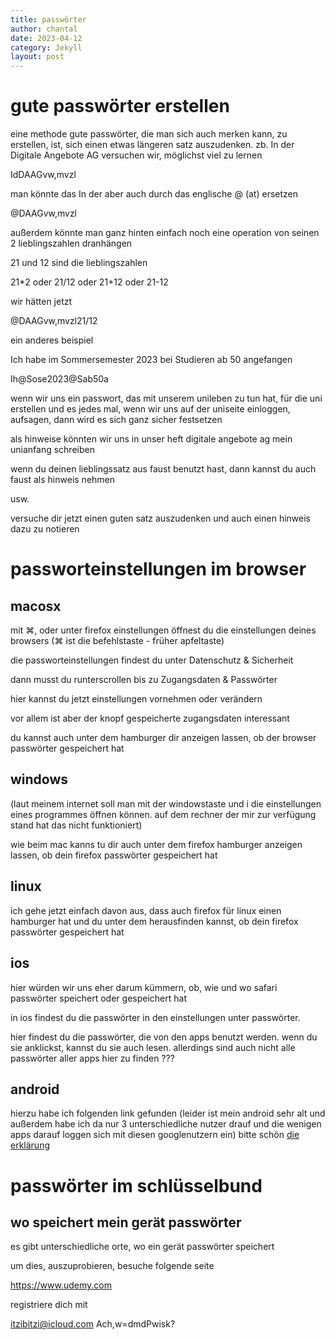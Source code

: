 ```yaml
---
title: passwörter
author: chantal
date: 2023-04-12
category: Jekyll
layout: post
---
```

# gute passwörter erstellen
eine methode gute passwörter, die man sich auch merken kann, zu erstellen, ist, sich einen etwas längeren satz auszudenken.
zb.
In der Digitale Angebote AG versuchen wir, möglichst viel zu lernen

IdDAAGvw,mvzl

man könnte das In der aber auch durch das englische @ (at) ersetzen

@DAAGvw,mvzl

außerdem könnte man ganz hinten einfach noch eine operation von seinen 2 lieblingszahlen dranhängen

21 und 12 sind die lieblingszahlen

21*2  oder 21/12   oder 21+12 oder 21-12

wir hätten jetzt 

@DAAGvw,mvzl21/12

ein anderes beispiel

Ich habe im Sommersemester 2023 bei Studieren ab 50 angefangen

Ih@Sose2023@Sab50a

wenn wir uns ein passwort, das mit unserem unileben zu tun hat, für die uni erstellen und es jedes mal, wenn wir uns auf der uniseite einloggen, aufsagen, dann wird es sich ganz sicher festsetzen

als hinweise könnten wir uns in unser heft
digitale angebote ag
mein unianfang schreiben

wenn du deinen lieblingssatz aus faust benutzt hast, dann kannst du auch 
faust als hinweis nehmen

usw.

versuche dir jetzt einen guten satz auszudenken und auch einen hinweis dazu zu notieren

# passworteinstellungen im browser

## macosx

mit ⌘, oder unter firefox einstellungen öffnest du die einstellungen deines browsers  (⌘ ist die befehlstaste - früher apfeltaste)

die passworteinstellungen findest du unter Datenschutz & Sicherheit

dann musst du runterscrollen bis zu Zugangsdaten & Passwörter

hier kannst du jetzt einstellungen vornehmen oder verändern

vor allem ist aber der knopf gespeicherte zugangsdaten interessant

du kannst auch unter dem hamburger dir anzeigen lassen, ob der browser passwörter gespeichert hat

## windows

(laut meinem internet soll man mit der windowstaste und i die einstellungen eines programmes öffnen können. auf dem rechner der mir zur verfügung stand hat das nicht funktioniert)

wie beim mac kanns tu dir auch unter dem firefox hamburger anzeigen lassen, ob dein firefox passwörter gespeichert hat

## linux

ich gehe jetzt einfach davon aus, dass auch firefox für linux einen hamburger hat und du unter dem herausfinden kannst, ob dein firefox passwörter gespeichert hat

## ios

hier würden wir uns eher darum kümmern, ob, wie und wo safari passwörter speichert oder gespeichert hat

in ios findest du die passwörter in den einstellungen unter passwörter.

hier findest du die passwörter, die von den apps benutzt werden. wenn du sie anklickst, kannst du sie auch lesen. allerdings sind auch nicht alle passwörter aller apps hier zu finden ???

## android

hierzu habe ich folgenden link gefunden (leider ist mein android sehr alt und außerdem habe ich da nur 3 unterschiedliche nutzer drauf und die wenigen apps darauf loggen sich mit diesen googlenutzern ein)
bitte schön [die erklärung][1]


# passwörter im schlüsselbund





## wo speichert mein gerät passwörter

es gibt unterschiedliche orte, wo ein gerät passwörter speichert

um dies, auszuprobieren, besuche folgende seite

https://www.udemy.com

registriere dich mit 

itzibitzi@icloud.com
Ach,w=dmdPwisk?









[1]: https://www.giga.de/artikel/android-gespeicherte-passwoerter-anzeigen-lassen/